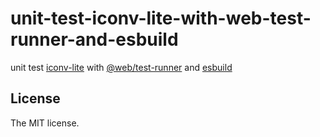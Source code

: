 # unit-test-iconv-lite-with-web-test-runner-and-esbuild

unit test [iconv-lite](https://github.com/ashtuchkin/iconv-lite) with [@web/test-runner](https://modern-web.dev/docs/test-runner/overview/) and [esbuild](https://esbuild.github.io/)

## License

The MIT license.
